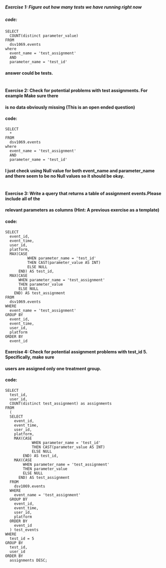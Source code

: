 ##### Exercise 1: Figure out how many tests we have running right now
##### code:
    SELECT 
      COUNT(distinct parameter_value)
    FROM 
      dsv1069.events 
    where 
      event_name = 'test_assignment'
      AND
      parameter_name = 'test_id'
#### answer could be tests.
#
#### Exercise 2: Check for potential problems with test assignments. For example Make sure there
#### is no data obviously missing (This is an open ended question)
#### code:

    SELECT 
      *
    FROM 
      dsv1069.events 
    where 
      event_name = 'test_assignment'
      AND
      parameter_name = 'test_id'
 
#### I just check using Null value for both event_name and parameter_name and there seem to be no Null values so it should be okay.      
#
#### Exercise 3: Write a query that returns a table of assignment events.Please include all of the
#### relevant parameters as columns (Hint: A previous exercise as a template)
#### code:
    SELECT 
      event_id,
      event_time,
      user_id,
      platform,
      MAX(CASE
              WHEN parameter_name = 'test_id' 
              THEN CAST(parameter_value AS INT)
              ELSE NULL
          END) AS test_id,
      MAX(CASE
          WHEN parameter_name = 'test_assignment' 
          THEN parameter_value
          ELSE NULL
        END) AS test_assignment
    FROM 
      dsv1069.events
    WHERE 
      event_name = 'test_assignment'
    GROUP BY 
      event_id,
      event_time,
      user_id,
      platform
    ORDER BY 
      event_id
    
#### Exercise 4: Check for potential assignment problems with test_id 5. Specifically, make sure
#### users are assigned only one treatment group.
#### code:
    SELECT 
      test_id,
      user_id,
      COUNT(distinct test_assignment) as assignments
    FROM
      (
      SELECT 
        event_id,
        event_time,
        user_id,
        platform,
        MAX(CASE
                WHEN parameter_name = 'test_id' 
                THEN CAST(parameter_value AS INT)
                ELSE NULL
            END) AS test_id,
        MAX(CASE
            WHEN parameter_name = 'test_assignment' 
            THEN parameter_value
            ELSE NULL
          END) AS test_assignment
      FROM 
        dsv1069.events
      WHERE 
        event_name = 'test_assignment'
      GROUP BY 
        event_id,
        event_time,
        user_id,
        platform
      ORDER BY 
        event_id
      ) test_events
    WHERE
      test_id = 5
    GROUP BY 
      test_id,
      user_id
    ORDER BY
      assignments DESC;
